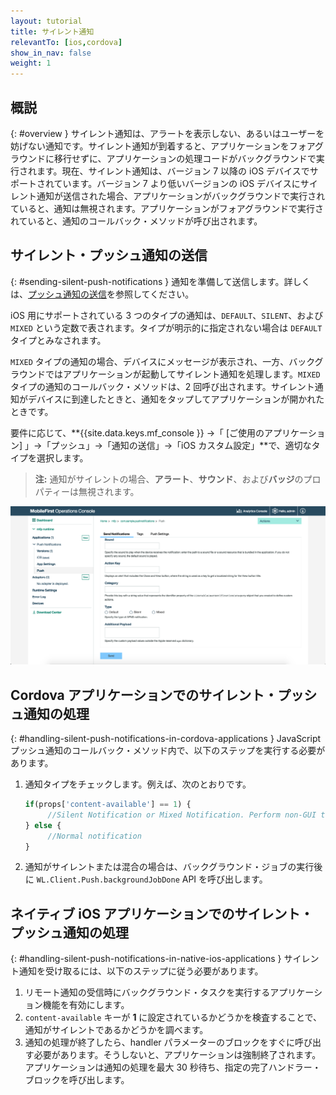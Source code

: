 ```yaml
---
layout: tutorial
title: サイレント通知
relevantTo: [ios,cordova]
show_in_nav: false
weight: 1
---
```

<!-- NLS_CHARSET=UTF-8 -->
## 概説
{: #overview }
サイレント通知は、アラートを表示しない、あるいはユーザーを妨げない通知です。サイレント通知が到着すると、アプリケーションをフォアグラウンドに移行せずに、アプリケーションの処理コードがバックグラウンドで実行されます。現在、サイレント通知は、バージョン 7 以降の iOS デバイスでサポートされています。バージョン 7 より低いバージョンの iOS デバイスにサイレント通知が送信された場合、アプリケーションがバックグラウンドで実行されていると、通知は無視されます。アプリケーションがフォアグラウンドで実行されていると、通知のコールバック・メソッドが呼び出されます。

## サイレント・プッシュ通知の送信
{: #sending-silent-push-notifications }
通知を準備して送信します。詳しくは、[プッシュ通知の送信](../../sending-notifications)を参照してください。

iOS 用にサポートされている 3 つのタイプの通知は、`DEFAULT`、`SILENT`、および `MIXED` という定数で表されます。タイプが明示的に指定されない場合は `DEFAULT` タイプとみなされます。

`MIXED` タイプの通知の場合、デバイスにメッセージが表示され、一方、バックグラウンドではアプリケーションが起動してサイレント通知を処理します。`MIXED` タイプの通知のコールバック・メソッドは、2 回呼び出されます。サイレント通知がデバイスに到達したときと、通知をタップしてアプリケーションが開かれたときです。

要件に応じて、**{{site.data.keys.mf_console }} →「 [ご使用のアプリケーション] 」→「プッシュ」→「通知の送信」→「iOS カスタム設定」**で、適切なタイプを選択します。 

> **注:** 通知がサイレントの場合、**アラート**、**サウンド**、および**バッジ**のプロパティーは無視されます。

![{{site.data.keys.mf_console }} での iOS サイレント通知の通知タイプの設定](notification-type-for-silent-notifications.png)

## Cordova アプリケーションでのサイレント・プッシュ通知の処理
{: #handling-silent-push-notifications-in-cordova-applications }
JavaScript プッシュ通知のコールバック・メソッド内で、以下のステップを実行する必要があります。

1. 通知タイプをチェックします。例えば、次のとおりです。

   ```javascript
   if(props['content-available'] == 1) {
        //Silent Notification or Mixed Notification. Perform non-GUI tasks here.
   } else {
        //Normal notification
   }
   ```

2. 通知がサイレントまたは混合の場合は、バックグラウンド・ジョブの実行後に `WL.Client.Push.backgroundJobDone` API を呼び出します。

## ネイティブ iOS アプリケーションでのサイレント・プッシュ通知の処理
{: #handling-silent-push-notifications-in-native-ios-applications }
サイレント通知を受け取るには、以下のステップに従う必要があります。

1. リモート通知の受信時にバックグラウンド・タスクを実行するアプリケーション機能を有効にします。
2. `content-available` キーが **1** に設定されているかどうかを検査することで、通知がサイレントであるかどうかを調べます。
3. 通知の処理が終了したら、handler パラメーターのブロックをすぐに呼び出す必要があります。そうしないと、アプリケーションは強制終了されます。アプリケーションは通知の処理を最大 30 秒待ち、指定の完了ハンドラー・ブロックを呼び出します。
